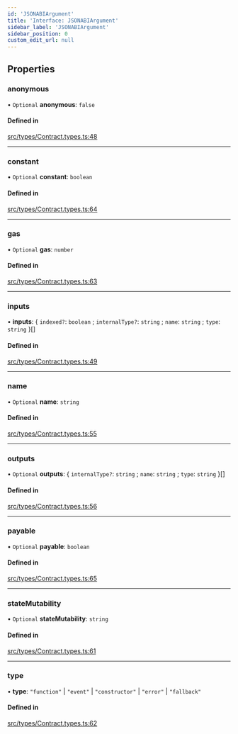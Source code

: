 ```yaml
---
id: 'JSONABIArgument'
title: 'Interface: JSONABIArgument'
sidebar_label: 'JSONABIArgument'
sidebar_position: 0
custom_edit_url: null
---
```


## Properties

### anonymous

• `Optional` **anonymous**: `false`

#### Defined in

[src/types/Contract.types.ts:48](https://github.com/Earnifi/essential-eth/blob/142e41f/src/types/Contract.types.ts#L48)

---

### constant

• `Optional` **constant**: `boolean`

#### Defined in

[src/types/Contract.types.ts:64](https://github.com/Earnifi/essential-eth/blob/142e41f/src/types/Contract.types.ts#L64)

---

### gas

• `Optional` **gas**: `number`

#### Defined in

[src/types/Contract.types.ts:63](https://github.com/Earnifi/essential-eth/blob/142e41f/src/types/Contract.types.ts#L63)

---

### inputs

• **inputs**: { `indexed?`: `boolean` ; `internalType?`: `string` ; `name`: `string` ; `type`: `string` }[]

#### Defined in

[src/types/Contract.types.ts:49](https://github.com/Earnifi/essential-eth/blob/142e41f/src/types/Contract.types.ts#L49)

---

### name

• `Optional` **name**: `string`

#### Defined in

[src/types/Contract.types.ts:55](https://github.com/Earnifi/essential-eth/blob/142e41f/src/types/Contract.types.ts#L55)

---

### outputs

• `Optional` **outputs**: { `internalType?`: `string` ; `name`: `string` ; `type`: `string` }[]

#### Defined in

[src/types/Contract.types.ts:56](https://github.com/Earnifi/essential-eth/blob/142e41f/src/types/Contract.types.ts#L56)

---

### payable

• `Optional` **payable**: `boolean`

#### Defined in

[src/types/Contract.types.ts:65](https://github.com/Earnifi/essential-eth/blob/142e41f/src/types/Contract.types.ts#L65)

---

### stateMutability

• `Optional` **stateMutability**: `string`

#### Defined in

[src/types/Contract.types.ts:61](https://github.com/Earnifi/essential-eth/blob/142e41f/src/types/Contract.types.ts#L61)

---

### type

• **type**: `"function"` \| `"event"` \| `"constructor"` \| `"error"` \| `"fallback"`

#### Defined in

[src/types/Contract.types.ts:62](https://github.com/Earnifi/essential-eth/blob/142e41f/src/types/Contract.types.ts#L62)
